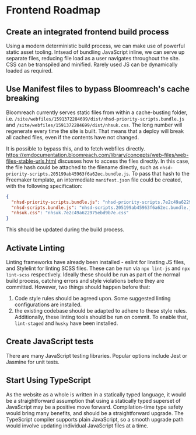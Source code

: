 # Frontend Roadmap

## Create an integrated frontend build process
Using a modern deterministic build process, we can make use of powerful static asset tooling. Intsead of bundling JavaScript inline, we can serve up separate files, reducing file load as a user navigates throughout the site. CSS can be transpiled and minified. Rarely used JS can be dynamically loaded as required.

## Use Manifest files to bypass Bloomreach's cache breaking
Bloomreach currently serves static files from within a cache-busting folder, i.e. `/site/webfiles/1591372284699/dist/nhsd-priority-scripts.bundle.js` and `/site/webfiles/1591372284699/dist/nhsuk.css`. The long number will regenerate every time the site is built. That means that a deploy will break all cached files, even if the contents have not changed.

It is possible to bypass this, and to fetch webfiles directly. https://xmdocumentation.bloomreach.com/library/concepts/web-files/web-files-stable-urls.html discusses how to access the files directly. In this case, the file hash could be attached to the filename directly, such as `nhsd-priority-scripts.205199ab45963f6a62ec.bundle.js`. To pass that hash to the Freemaker template, an intermediate `manifest.json` file could be created, with the following specification:

```json
{
  "nhsd-priority-scripts.bundle.js": "nhsd-priority-scripts.7e2c49a622975ebd9b7e.bundle.js",
  "nhsd-scripts.bundle.js": "nhsd-scripts.205199ab45963f6a62ec.bundle.js",
  "nhsuk.css": "nhsuk.7e2c49a622975ebd9b7e.css"
}
```

This should be updated during the build process.

## Activate Linting

Linting frameworks have already been installed - eslint for linsting JS files, and Stylelint for linting SCSS files. These can be run via `npx lint-js` and `npx lint-scss` respectively. Ideally these should be run as part of the normal build process, catching errors and style violations before they are committed. However, two things should happen before that:
 1. Code style rules should be agreed upon. Some suggested linting configurations are installed.
 2. the existing codebase should be adapted to adhere to these style rules.
Additionally, these linting tools should be run on commit. To enable that, `lint-staged` and `husky` have been installed.

## Create JavaScript tests

There are many JavaScript testing libraries. Popular options include Jest or Jasmine for unit tests.

## Start Using TypeScript

As the website as a whole is written in a statically typed language, it would be a straightforward assumption that using a statically typed superset of JavaScript may be a positive move forward. Compilation-time type safety would bring many benefits, and should be a straightforward upgrade. The TypeScript compiler supports plain JavaScript, so a smooth upgrade path would involve updating individual JavaScript files at a time.

